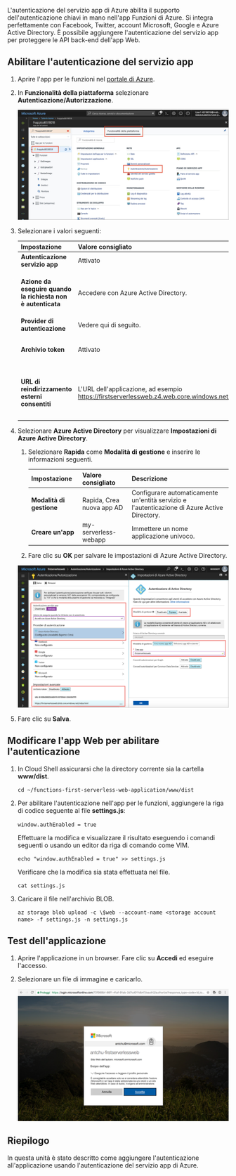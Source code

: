 L'autenticazione del servizio app di Azure abilita il supporto dell'autenticazione chiavi in mano nell'app Funzioni di Azure. Si integra perfettamente con Facebook, Twitter, account Microsoft, Google e Azure Active Directory. È possibile aggiungere l'autenticazione del servizio app per proteggere le API back-end dell'app Web.

## <a name="enable-app-service-authentication"></a>Abilitare l'autenticazione del servizio app

1. Aprire l'app per le funzioni nel [portale di Azure](https://portal.azure.com/?azure-portal=true).

1. In **Funzionalità della piattaforma** selezionare **Autenticazione/Autorizzazione**.

    ![Selezionare Autenticazione e Autorizzazione](../media/6-authorization.jpg)

1. Selezionare i valori seguenti:
    
    | Impostazione      |  Valore consigliato   | Descrizione                                        |
    | --- | --- | ---|
    | **Autenticazione servizio app** | Attivato | Abilitare l'autenticazione. |
    | **Azione da eseguire quando la richiesta non è autenticata** | Accedere con Azure Active Directory. | Selezionare un metodo di autenticazione configurato (vedere qui di seguito). |
    | **Provider di autenticazione** | Vedere qui di seguito. | Vedere qui di seguito. |
    | **Archivio token** | Attivato | Consente al servizio app di archiviare e gestire i token. |
    | **URL di reindirizzamento esterni consentiti** | L'URL dell'applicazione, ad esempio https://firstserverlessweb.z4.web.core.windows.net/. | URL a cui può essere reindirizzato il servizio app dopo l'autenticazione di un utente. |

1. Selezionare **Azure Active Directory** per visualizzare **Impostazioni di Azure Active Directory**.

    1. Selezionare **Rapida** come **Modalità di gestione** e inserire le informazioni seguenti.
    
        | Impostazione      |  Valore consigliato   | Descrizione                                        |
        | --- | --- | ---|
        | **Modalità di gestione** | Rapida, Crea nuova app AD | Configurare automaticamente un'entità servizio e l'autenticazione di Azure Active Directory. |
        | **Creare un'app** | my-serverless-webapp | Immettere un nome applicazione univoco. |
    
    1. Fare clic su **OK** per salvare le impostazioni di Azure Active Directory.

    ![Impostazioni di Autenticazione, Autorizzazione e Azure Active Directory](../media/6-create-aad.png)


1. Fare clic su **Salva**.


## <a name="modify-the-web-app-to-enable-authentication"></a>Modificare l'app Web per abilitare l'autenticazione

1. In Cloud Shell assicurarsi che la directory corrente sia la cartella **www/dist**.

    ```azurecli
    cd ~/functions-first-serverless-web-application/www/dist
    ```

1. Per abilitare l'autenticazione nell'app per le funzioni, aggiungere la riga di codice seguente al file **settings.js**:

    `window.authEnabled = true`

    Effettuare la modifica e visualizzare il risultato eseguendo i comandi seguenti o usando un editor da riga di comando come VIM.

    ```azurecli
    echo "window.authEnabled = true" >> settings.js
    ```

    Verificare che la modifica sia stata effettuata nel file.

    ```azurecli
    cat settings.js
    ```

1. Caricare il file nell'archivio BLOB.

    ```azurecli
    az storage blob upload -c \$web --account-name <storage account name> -f settings.js -n settings.js
    ```


## <a name="test-the-application"></a>Test dell'applicazione

1. Aprire l'applicazione in un browser. Fare clic su **Accedi** ed eseguire l'accesso.

1. Selezionare un file di immagine e caricarlo.

    ![Pagina di accesso](../media/6-aad-auth.png)
    

## <a name="summary"></a>Riepilogo

In questa unità è stato descritto come aggiungere l'autenticazione all'applicazione usando l'autenticazione del servizio app di Azure.